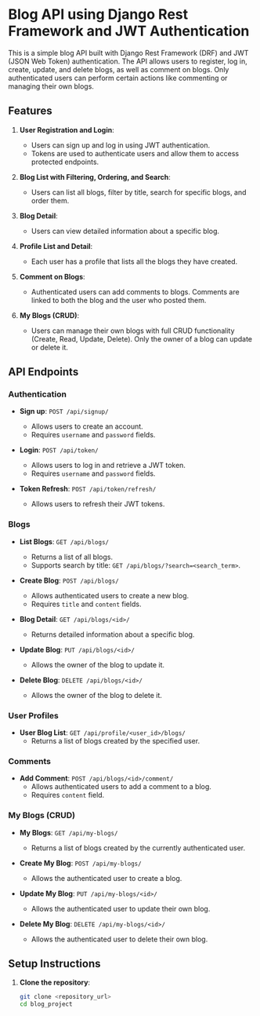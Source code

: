 # Blog API using Django Rest Framework and JWT Authentication

This is a simple blog API built with Django Rest Framework (DRF) and JWT (JSON Web Token) authentication. The API allows users to register, log in, create, update, and delete blogs, as well as comment on blogs. Only authenticated users can perform certain actions like commenting or managing their own blogs.

## Features

1. **User Registration and Login**: 
   - Users can sign up and log in using JWT authentication.
   - Tokens are used to authenticate users and allow them to access protected endpoints.
   
2. **Blog List with Filtering, Ordering, and Search**:
   - Users can list all blogs, filter by title, search for specific blogs, and order them.
   
3. **Blog Detail**:
   - Users can view detailed information about a specific blog.
   
4. **Profile List and Detail**:
   - Each user has a profile that lists all the blogs they have created.
   
5. **Comment on Blogs**:
   - Authenticated users can add comments to blogs. Comments are linked to both the blog and the user who posted them.
   
6. **My Blogs (CRUD)**:
   - Users can manage their own blogs with full CRUD functionality (Create, Read, Update, Delete). Only the owner of a blog can update or delete it.

## API Endpoints

### Authentication

- **Sign up**: `POST /api/signup/`
   - Allows users to create an account.
   - Requires `username` and `password` fields.
   
- **Login**: `POST /api/token/`
   - Allows users to log in and retrieve a JWT token.
   - Requires `username` and `password` fields.

- **Token Refresh**: `POST /api/token/refresh/`
   - Allows users to refresh their JWT tokens.

### Blogs

- **List Blogs**: `GET /api/blogs/`
   - Returns a list of all blogs.
   - Supports search by title: `GET /api/blogs/?search=<search_term>`.
   
- **Create Blog**: `POST /api/blogs/`
   - Allows authenticated users to create a new blog.
   - Requires `title` and `content` fields.

- **Blog Detail**: `GET /api/blogs/<id>/`
   - Returns detailed information about a specific blog.

- **Update Blog**: `PUT /api/blogs/<id>/`
   - Allows the owner of the blog to update it.
   
- **Delete Blog**: `DELETE /api/blogs/<id>/`
   - Allows the owner of the blog to delete it.

### User Profiles

- **User Blog List**: `GET /api/profile/<user_id>/blogs/`
   - Returns a list of blogs created by the specified user.

### Comments

- **Add Comment**: `POST /api/blogs/<id>/comment/`
   - Allows authenticated users to add a comment to a blog.
   - Requires `content` field.

### My Blogs (CRUD)

- **My Blogs**: `GET /api/my-blogs/`
   - Returns a list of blogs created by the currently authenticated user.
   
- **Create My Blog**: `POST /api/my-blogs/`
   - Allows the authenticated user to create a blog.
   
- **Update My Blog**: `PUT /api/my-blogs/<id>/`
   - Allows the authenticated user to update their own blog.
   
- **Delete My Blog**: `DELETE /api/my-blogs/<id>/`
   - Allows the authenticated user to delete their own blog.

## Setup Instructions

1. **Clone the repository**:

   ```bash
   git clone <repository_url>
   cd blog_project
